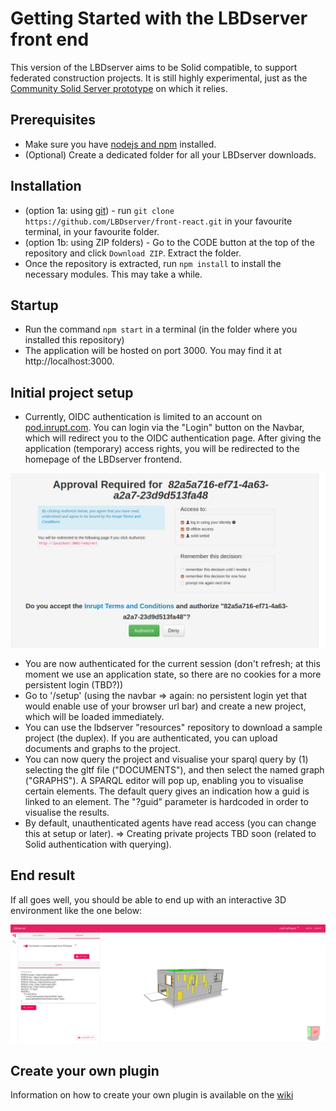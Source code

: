 # Getting Started with the LBDserver front end 
This version of the LBDserver aims to be Solid compatible, to support federated construction projects. It is still highly experimental, just as the [Community Solid Server prototype](https://github.com/solid/community-server) on which it relies. 

## Prerequisites
* Make sure you have [nodejs and npm](https://nodejs.org/en/download/) installed.
* (Optional) Create a dedicated folder for all your LBDserver downloads.

## Installation
* (option 1a: using [git](https://git-scm.com/download)) - run `git clone https://github.com/LBDserver/front-react.git` in your favourite terminal, in your favourite folder.
* (option 1b: using ZIP folders) - Go to the CODE button at the top of the repository and click `Download ZIP`. Extract the folder.
* Once the repository is extracted, run `npm install` to install the necessary modules. This may take a while. 

## Startup
* Run the command `npm start` in a terminal (in the folder where you installed this repository)
* The application will be hosted on port 3000. You may find it at http://localhost:3000.

## Initial project setup
* Currently, OIDC authentication is limited to an account on [pod.inrupt.com](https://pod.inrupt.com). You can login via the "Login" button on the Navbar, which will redirect you to the OIDC authentication page. After giving the application (temporary) access rights, you will be redirected to the homepage of the LBDserver frontend.

![screenshot](img/OIDC_approval.png "Screenshot OIDC login using the Inrupt broker")


* You are now authenticated for the current session (don't refresh; at this moment we use an application state, so there are no cookies for a more persistent login (TBD?))
* Go to '/setup' (using the navbar => again: no persistent login yet that would enable use of your browser url bar) and create a new project, which will be loaded immediately.
* You can use the lbdserver "resources" repository to download a sample project (the duplex). If you are authenticated, you can upload documents and graphs to the project. 
* You can now query the project and visualise your sparql query by (1) selecting the gltf file ("DOCUMENTS"), and then select the named graph ("GRAPHS"). A SPARQL editor will pop up, enabling you to visualise certain elements. The default query gives an indication how a guid is linked to an element. The "?guid" parameter is hardcoded in order to visualise the results.
* By default, unauthenticated agents have read access (you can change this at setup or later). => Creating private projects TBD soon (related to Solid authentication with querying).

## End result
If all goes well, you should be able to end up with an interactive 3D environment like the one below:

![screenshot](img/lbd_solid.png "Screenshot of working interface for the Duplex example")

## Create your own plugin
Information on how to create your own plugin is available on the [wiki](https://github.com/LBDserver/front-react/wiki/Creating-a-Plugin-in-the-GUI)